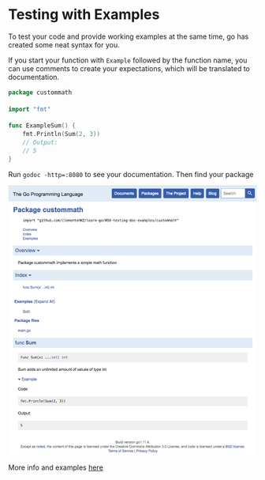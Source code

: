 # Testing with Examples
To test your code and provide working examples at the same time, go has created
some neat syntax for you.

If you start your function with `Example` followed by the function name, you can
use comments to create your expectations, which will be translated to documentation.

```go
package custommath

import "fmt"

func ExampleSum() {
	fmt.Println(Sum(2, 3))
	// Output:
	// 5
}
```

Run `godoc -http=:8080` to see your documentation. Then find your package

![Example of generated document with example from test](./example-doc.png)

More info and examples [here](https://blog.golang.org/examples)